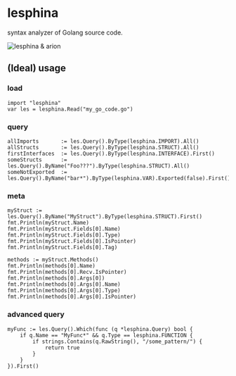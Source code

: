 # lesphina

syntax analyzer of Golang source code.

![lesphina & arion](https://i.pinimg.com/736x/35/e9/42/35e942e53b10d00138db8156ef6b73d1---s.jpg)

## (Ideal) usage

### load
```golang
import "lesphina"
var les = lesphina.Read("my_go_code.go")
```

### query
```golang
allImports       := les.Query().ByType(lesphina.IMPORT).All()
allStructs       := les.Query().ByType(lesphina.STRUCT).All()
firstInterfaces  := les.Query().ByType(lesphina.INTERFACE).First()
someStructs      := les.Query().ByName("Foo???").ByType(lesphina.STRUCT).All()
someNotExported  := les.Query().ByName("bar*").ByType(lesphina.VAR).Exported(false).First()
```

### meta
```golang
myStruct := les.Query().ByName("MyStruct").ByType(lesphina.STRUCT).First()
fmt.Println(myStruct.Name)
fmt.Println(myStruct.Fields[0].Name)
fmt.Println(myStruct.Fields[0].Type)
fmt.Println(myStruct.Fields[0].IsPointer)
fmt.Println(myStruct.Fields[0].Tag)

methods := myStruct.Methods()
fmt.Println(methods[0].Name)
fmt.Println(methods[0].Recv.IsPointer)
fmt.Println(methods[0].Args[0])
fmt.Println(methods[0].Args[0].Name)
fmt.Println(methods[0].Args[0].Type)
fmt.Println(methods[0].Args[0].IsPointer)
```

### advanced query
```golang
myFunc := les.Query().Which(func (q *lesphina.Query) bool {
	if q.Name == "MyFunc*" && q.Type == lesphina.FUNCTION {
		if strings.Contains(q.RawString(), "/some_pattern/") {
			return true
		}
	}
}).First()
```


